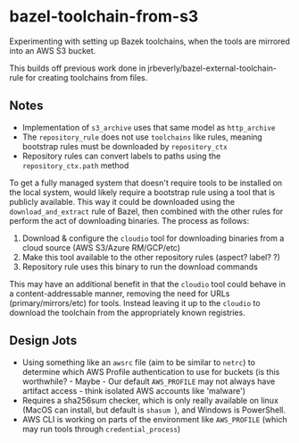 # bazel-toolchain-from-s3

Experimenting with setting up Bazek toolchains, when the tools are mirrored into an AWS S3 bucket.

This builds off previous work done in jrbeverly/bazel-external-toolchain-rule for creating toolchains from files.

## Notes

- Implementation of `s3_archive` uses that same model as `http_archive`
- The `repository_rule` does not use `toolchains` like rules, meaning bootstrap rules must be downloaded by `repository_ctx`
- Repository rules can convert labels to paths using the `repository_ctx.path` method

To get a fully managed system that doesn't require tools to be installed on the local system, would likely require a bootstrap rule using a tool that is publicly available. This way it could be downloaded using the `download_and_extract` rule of Bazel, then combined with the other rules for perform the act of downloading binaries. The process as follows:

1. Download & configure the `cloudio` tool for downloading binaries from a cloud source (AWS S3/Azure RM/GCP/etc)
2. Make this tool available to the other repository rules (aspect? label? ?)
3. Repository rule uses this binary to run the download commands

This may have an additional benefit in that the `cloudio` tool could behave in a content-addressable manner, removing the need for URLs (primary/mirrors/etc) for tools. Instead leaving it up to the `cloudio` to download the toolchain from the appropriately known registries.

## Design Jots

- Using something like an `awsrc` file (aim to be similar to `netrc`) to determine which AWS Profile authentication to use for buckets (is this worthwhile? - Maybe - Our default `AWS_PROFILE` may not always have artifact access - think isolated AWS accounts like 'malware')
- Requires a sha256sum checker, which is only really available on linux (MacOS can install, but default is `shasum `), and Windows is PowerShell.
- AWS CLI is working on parts of the environment like `AWS_PROFILE` (which may run tools through `credential_process`)
